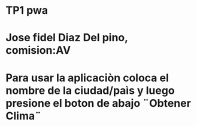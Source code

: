 # TP1 pwa
# Jose fidel Diaz Del pino, comision:AV
# Para usar la aplicaciòn coloca el nombre de la ciudad/paìs y luego presione el boton de abajo ¨Obtener Clima¨
